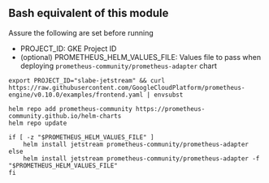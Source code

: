 ## Bash equivalent of this module

Assure the following are set before running
   - PROJECT_ID: GKE Project ID
   - (optional) PROMETHEUS_HELM_VALUES_FILE: Values file to pass when deploying `prometheus-community/prometheus-adapter` chart

```
export PROJECT_ID="slabe-jetstream" && curl https://raw.githubusercontent.com/GoogleCloudPlatform/prometheus-engine/v0.10.0/examples/frontend.yaml | envsubst

helm repo add prometheus-community https://prometheus-community.github.io/helm-charts
helm repo update

if [ -z "$PROMETHEUS_HELM_VALUES_FILE" ]
    helm install jetstream prometheus-community/prometheus-adapter
else
    helm install jetstream prometheus-community/prometheus-adapter -f "$PROMETHEUS_HELM_VALUES_FILE"
fi
```

